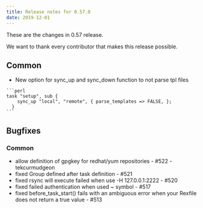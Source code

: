 ```yaml
---
title: Release notes for 0.57.0
date: 2019-12-01
---
```


These are the changes in 0.57 release.

We want to thank every contributor that makes this release possible.

## Common

-   New option for sync\_up and sync\_down function to not parse tpl files

<!-- -->

    ```perl
    task "setup", sub {
        sync_up "local", "remote", { parse_templates => FALSE, };
      }
    ```

## Bugfixes

### Common

-   allow definition of gpgkey for redhat/yum repositories - \#522 - tekcurmudgeon
-   fixed Group defined after task definition - \#521
-   fixed rsync will execute failed when use -H 127.0.0.1:2222 - \#520
-   fixed failed authentication when used ~ symbol - \#517
-   fixed before\_task\_start() fails with an ambiguous error when your Rexfile does not return a true value - \#513

